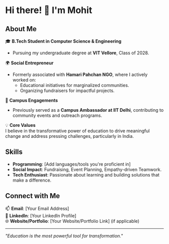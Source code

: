 # Hi there! 👋 I'm Mohit

## About Me  
🎓 **B.Tech Student in Computer Science & Engineering**  
- Pursuing my undergraduate degree at **VIT Vellore**, Class of 2028.  

🌍 **Social Entrepreneur**  
- Formerly associated with **Hamari Pahchan NGO**, where I actively worked on:  
  - Educational initiatives for marginalized communities.  
  - Organizing fundraisers for impactful projects.  

🎯 **Campus Engagements**  
- Previously served as a **Campus Ambassador at IIT Delhi**, contributing to community events and outreach programs.  

💡 **Core Values**  
I believe in the transformative power of education to drive meaningful change and address pressing challenges, particularly in India.  

## Skills  
- **Programming**: [Add languages/tools you're proficient in]  
- **Social Impact**: Fundraising, Event Planning, Empathy-driven Teamwork.  
- **Tech Enthusiast**: Passionate about learning and building solutions that make a difference.  

## Connect with Me  
📫 **Email**: [Your Email Address]  
💼 **LinkedIn**: [Your LinkedIn Profile]  
🌐 **Website/Portfolio**: [Your Website/Portfolio Link] (if applicable)

---
*"Education is the most powerful tool for transformation."*  
